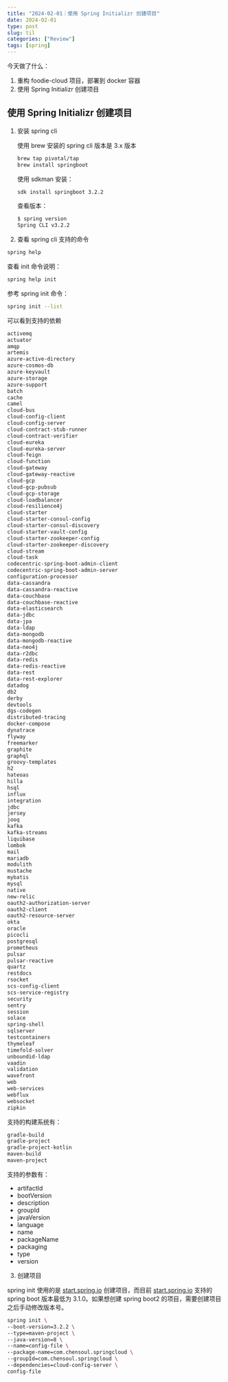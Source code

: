 ```yaml
---
title: "2024-02-01｜使用 Spring Initializr 创建项目"
date: 2024-02-01
type: post
slug: til
categories: ["Review"]
tags: [spring]
---
```




今天做了什么：

1. 重构 foodie-cloud 项目，部署到 docker 容器
1. 使用 Spring Initializr 创建项目



## 使用 Spring Initializr 创建项目

1. 安装  spring cli

   使用 brew 安装的 spring cli 版本是 3.x 版本

   ```bash
   brew tap pivotal/tap
   brew install springboot
   ```

   使用 sdkman 安装：

   ```bash
   sdk install springboot 3.2.2
   ```

   查看版本：

   ```bash
   $ spring version
   Spring CLI v3.2.2
   ```

   

2. 查看 spring cli 支持的命令

```bash
spring help
```

查看 init 命令说明：

```bash
spring help init
```

参考 spring init 命令：

```bash
spring init --list
```

可以看到支持的依赖

```bash
activemq
actuator
amqp
artemis
azure-active-directory
azure-cosmos-db
azure-keyvault
azure-storage
azure-support
batch
cache
camel
cloud-bus
cloud-config-client
cloud-config-server
cloud-contract-stub-runner
cloud-contract-verifier
cloud-eureka
cloud-eureka-server
cloud-feign
cloud-function
cloud-gateway
cloud-gateway-reactive
cloud-gcp
cloud-gcp-pubsub
cloud-gcp-storage
cloud-loadbalancer
cloud-resilience4j
cloud-starter
cloud-starter-consul-config
cloud-starter-consul-discovery
cloud-starter-vault-config
cloud-starter-zookeeper-config
cloud-starter-zookeeper-discovery
cloud-stream
cloud-task
codecentric-spring-boot-admin-client
codecentric-spring-boot-admin-server
configuration-processor
data-cassandra
data-cassandra-reactive
data-couchbase
data-couchbase-reactive
data-elasticsearch
data-jdbc
data-jpa
data-ldap
data-mongodb
data-mongodb-reactive
data-neo4j
data-r2dbc
data-redis
data-redis-reactive
data-rest
data-rest-explorer
datadog
db2
derby
devtools
dgs-codegen
distributed-tracing
docker-compose
dynatrace
flyway
freemarker
graphite
graphql
groovy-templates
h2
hateoas
hilla
hsql
influx
integration
jdbc
jersey
jooq
kafka
kafka-streams
liquibase
lombok
mail
mariadb
modulith
mustache
mybatis
mysql
native
new-relic
oauth2-authorization-server
oauth2-client
oauth2-resource-server
okta
oracle
picocli
postgresql
prometheus
pulsar
pulsar-reactive
quartz
restdocs
rsocket
scs-config-client
scs-service-registry
security
sentry
session
solace
spring-shell
sqlserver
testcontainers
thymeleaf
timefold-solver
unboundid-ldap
vaadin
validation
wavefront
web
web-services
webflux
websocket
zipkin
```

支持的构建系统有：

```bash
gradle-build
gradle-project
gradle-project-kotlin
maven-build
maven-project
```

支持的参数有：

- artifactId
- bootVersion
- description
- groupId
- javaVersion
- language
- name
- packageName
- packaging
- type
- version

3. 创建项目

spring init 使用的是  [start.spring.io](https://start.spring.io/) 创建项目，而目前  [start.spring.io](https://start.spring.io/) 支持的 spring boot 版本最低为 3.1.0。如果想创建 spring boot2 的项目，需要创建项目之后手动修改版本号。

```bash
spring init \
--boot-version=3.2.2 \
--type=maven-project \
--java-version=8 \
--name=config-file \
--package-name=com.chensoul.springcloud \
--groupId=com.chensoul.springcloud \
--dependencies=cloud-config-server \
config-file
```
